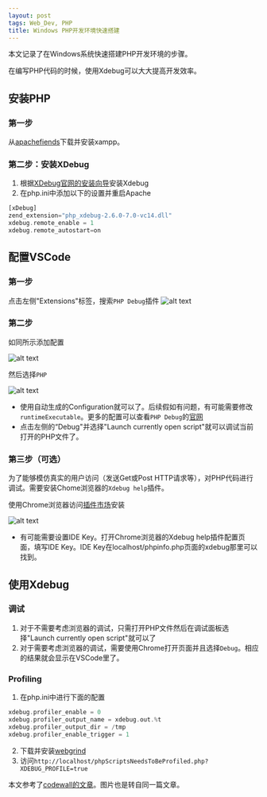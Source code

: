 ```yaml
---
layout: post
tags: Web_Dev, PHP
title: Windows PHP开发环境快速搭建
---
```


本文记录了在Windows系统快速搭建PHP开发环境的步骤。

在编写PHP代码的时候，使用Xdebug可以大大提高开发效率。

## 安装PHP
### 第一步
从[apachefiends](https://www.apachefriends.org/index.html)下载并安装xampp。

### 第二步：安装XDebug
1. 根据[XDebug官网的安装向导](https://xdebug.org/wizard.php)安装Xdebug
2. 在php.ini中添加以下的设置并重启Apache
```PHP
[xDebug]
zend_extension="php_xdebug-2.6.0-7.0-vc14.dll"
xdebug.remote_enable = 1
xdebug.remote_autostart=on
```

## 配置VSCode
### 第一步
点击左侧"Extensions"标签，搜索`PHP Debug`插件
![alt text](../images/20190207_xdebug/php-debug-by-felix-becker.jpg "PHP Debug插件")

### 第二步
如同所示添加配置

![alt text](../images/20190207_xdebug/setup-php-debug-step-1.jpg "添加配置 1")

然后选择`PHP`

![alt text](../images/20190207_xdebug/setup-php-debug-step-2.jpg "添加配置 2")

* 使用自动生成的Configuration就可以了。后续假如有问题，有可能需要修改`runtimeExecutable`。更多的配置可以查看`PHP Debug`的[官网](https://marketplace.visualstudio.com/items?itemName=felixfbecker.php-debug)
* 点击左侧的“Debug"并选择"Launch currently open script"就可以调试当前打开的PHP文件了。

### 第三步（可选）
为了能够模仿真实的用户访问（发送Get或Post HTTP请求等），对PHP代码进行调试。需要安装Chome浏览器的`Xdebug help`插件。

使用Chrome浏览器访问[插件市场](https://chrome.google.com/webstore/category/extensions)安装

![alt text](../images/20190207_xdebug/xdebug-helper.jpg "Xdebug help")

* 有可能需要设置IDE Key。打开Chrome浏览器的Xdebug help插件配置页面，填写IDE Key。IDE Key在localhost/phpinfo.php页面的xdebug那里可以找到。

## 使用Xdebug
### 调试
1. 对于不需要考虑浏览器的调试，只需打开PHP文件然后在调试面板选择"Launch currently open script"就可以了
2. 对于需要考虑浏览器的调试，需要使用Chrome打开页面并且选择`Debug`。相应的结果就会显示在VSCode里了。

### Profiling
1. 在php.ini中进行下面的配置
```PHP
xdebug.profiler_enable = 0
xdebug.profiler_output_name = xdebug.out.%t
xdebug.profiler_output_dir = /tmp
xdebug.profiler_enable_trigger = 1
```
2. 下载并安装[webgrind](https://github.com/jokkedk/webgrind)
3. 访问`http://localhost/phpScriptsNeedsToBeProfiled.php?XDEBUG_PROFILE=true`


本文参考了[codewall的文章](https://www.codewall.co.uk/debug-php-in-vscode-with-xdebug/)。图片也是转自同一篇文章。